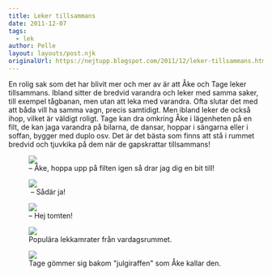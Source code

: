 ```yaml
---
title: Leker tillsammans
date: 2011-12-07
tags: 
  - lek	
author: Pelle
layout: layouts/post.njk
originalUrl: https://nejtupp.blogspot.com/2011/12/leker-tillsammans.html
---
```


En rolig sak som det har blivit mer och mer av är att Åke och Tage leker tillsammans. Ibland sitter de bredvid varandra och leker med samma saker, till exempel tågbanan, men utan att leka med varandra. Ofta slutar det med att båda vill ha samma vagn, precis samtidigt. Men ibland leker de också ihop, vilket är väldigt roligt. Tage kan dra omkring Åke i lägenheten på en filt, de kan jaga varandra på bilarna, de dansar, hoppar i sängarna eller i soffan, bygger med duplo osv. Det är det bästa som finns att stå i rummet bredvid och tjuvkika på dem när de gapskrattar tillsammans!

<figure>
	<img src="../../../img/2011/12/Hemma+i+advent-_MG_0098.jpg">
	<figcaption>– Åke, hoppa upp på filten igen så drar jag dig en bit till!</figcaption>
</figure>

<figure>
	<img src="../../../img/2011/12/Hemma+i+advent-_MG_0099.jpg">
	<figcaption> – Sådär ja!</figcaption>
</figure>

<figure>
	<img src="../../../img/2011/12/Hemma+i+advent-_MG_0102.jpg">
	<figcaption>– Hej tomten!</figcaption>
</figure>

<figure>
	<img src="../../../img/2011/12/Hemma+i+advent-_MG_0115.jpg">
	<figcaption>Populära lekkamrater från vardagsrummet.</figcaption>
</figure>

<figure>
	<img src="../../../img/2011/12/Hemma+i+advent-_MG_0124.jpg">
	<figcaption>Tage gömmer sig bakom "julgiraffen" som Åke kallar den.</figcaption>
</figure>
